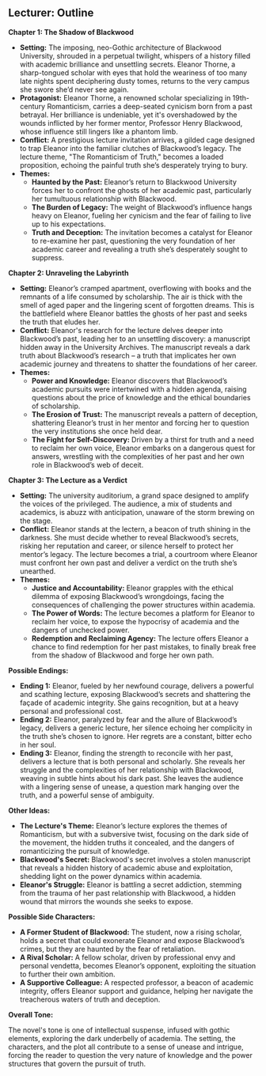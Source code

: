 ## Lecturer: Outline

**Chapter 1: The Shadow of Blackwood**

* **Setting:** The imposing, neo-Gothic architecture of Blackwood University, shrouded in a perpetual twilight, whispers of a history filled with academic brilliance and unsettling secrets. Eleanor Thorne, a sharp-tongued scholar with eyes that hold the weariness of too many late nights spent deciphering dusty tomes, returns to the very campus she swore she’d never see again.
* **Protagonist:**  Eleanor Thorne, a renowned scholar specializing in 19th-century Romanticism, carries a deep-seated cynicism born from a past betrayal. Her brilliance is undeniable, yet it's overshadowed by the wounds inflicted by her former mentor, Professor Henry Blackwood, whose influence still lingers like a phantom limb.
* **Conflict:**  A prestigious lecture invitation arrives, a gilded cage designed to trap Eleanor into the familiar clutches of Blackwood’s legacy.  The lecture theme, "The Romanticism of Truth," becomes a loaded proposition, echoing the painful truth she’s desperately trying to bury.  
* **Themes:**
    * **Haunted by the Past:** Eleanor’s return to Blackwood University forces her to confront the ghosts of her academic past, particularly her tumultuous relationship with Blackwood.  
    * **The Burden of Legacy:**  The weight of Blackwood’s influence hangs heavy on Eleanor, fueling her cynicism and the fear of failing to live up to his expectations. 
    * **Truth and Deception:**  The invitation becomes a catalyst for Eleanor to re-examine her past, questioning the very foundation of her academic career and revealing a truth she’s desperately sought to suppress.

**Chapter 2: Unraveling the Labyrinth**

* **Setting:**  Eleanor’s cramped apartment, overflowing with books and the remnants of a life consumed by scholarship.  The air is thick with the smell of aged paper and the lingering scent of forgotten dreams.  This is the battlefield where Eleanor battles the ghosts of her past and seeks the truth that eludes her.
* **Conflict:**   Eleanor's research for the lecture delves deeper into Blackwood’s past, leading her to an unsettling discovery: a manuscript hidden away in the University Archives. The manuscript reveals a dark truth about Blackwood’s research – a truth that implicates her own academic journey and threatens to shatter the foundations of her career.
* **Themes:**
    * **Power and Knowledge:** Eleanor discovers that Blackwood’s academic pursuits were intertwined with a hidden agenda, raising questions about the price of knowledge and the ethical boundaries of scholarship. 
    * **The Erosion of Trust:**  The manuscript reveals a pattern of deception, shattering Eleanor’s trust in her mentor and forcing her to question the very institutions she once held dear.
    * **The Fight for Self-Discovery:**  Driven by a thirst for truth and a need to reclaim her own voice, Eleanor embarks on a dangerous quest for answers, wrestling with the complexities of her past and her own role in Blackwood’s web of deceit.

**Chapter 3: The Lecture as a Verdict**

* **Setting:**  The university auditorium, a grand space designed to amplify the voices of the privileged.  The audience, a mix of students and academics, is abuzz with anticipation, unaware of the storm brewing on the stage.  
* **Conflict:**  Eleanor stands at the lectern, a beacon of truth shining in the darkness.  She must decide whether to reveal Blackwood’s secrets, risking her reputation and career, or silence herself to protect her mentor’s legacy. The lecture becomes a trial, a courtroom where Eleanor must confront her own past and deliver a verdict on the truth she’s unearthed.
* **Themes:**
    * **Justice and Accountability:**  Eleanor grapples with the ethical dilemma of exposing Blackwood’s wrongdoings, facing the consequences of challenging the power structures within academia.
    * **The Power of Words:** The lecture becomes a platform for Eleanor to reclaim her voice, to expose the hypocrisy of academia and the dangers of unchecked power.  
    * **Redemption and Reclaiming Agency:**   The lecture offers Eleanor a chance to find redemption for her past mistakes, to finally break free from the shadow of Blackwood and forge her own path.

**Possible Endings:**

* **Ending 1:** Eleanor, fueled by her newfound courage, delivers a powerful and scathing lecture, exposing Blackwood’s secrets and shattering the façade of academic integrity.  She gains recognition, but at a heavy personal and professional cost. 
* **Ending 2:**  Eleanor, paralyzed by fear and the allure of Blackwood’s legacy, delivers a generic lecture, her silence echoing her complicity in the truth she’s chosen to ignore.  Her regrets are a constant, bitter echo in her soul.
* **Ending 3:**  Eleanor, finding the strength to reconcile with her past, delivers a lecture that is both personal and scholarly.  She reveals her struggle and the complexities of her relationship with Blackwood, weaving in subtle hints about his dark past.  She leaves the audience with a lingering sense of unease, a question mark hanging over the truth, and a powerful sense of ambiguity.

**Other Ideas:**

* **The Lecture's Theme:**  Eleanor’s lecture explores the themes of Romanticism, but with a subversive twist, focusing on the dark side of the movement, the hidden truths it concealed, and the dangers of romanticizing the pursuit of knowledge.
* **Blackwood's Secret:** Blackwood's secret involves a stolen manuscript that reveals a hidden history of academic abuse and exploitation, shedding light on the power dynamics within academia. 
* **Eleanor's Struggle:** Eleanor is battling a secret addiction, stemming from the trauma of her past relationship with Blackwood, a hidden wound that mirrors the wounds she seeks to expose.

**Possible Side Characters:**

* **A Former Student of Blackwood:**   The student, now a rising scholar, holds a secret that could exonerate Eleanor and expose Blackwood’s crimes, but they are haunted by the fear of retaliation.
* **A Rival Scholar:**  A fellow scholar, driven by professional envy and personal vendetta, becomes Eleanor’s opponent, exploiting the situation to further their own ambition.
* **A Supportive Colleague:**   A respected professor, a beacon of academic integrity, offers Eleanor support and guidance, helping her navigate the treacherous waters of truth and deception.

**Overall Tone:**

The novel's tone is one of intellectual suspense, infused with gothic elements, exploring the dark underbelly of academia.  The setting, the characters, and the plot all contribute to a sense of unease and intrigue, forcing the reader to question the very nature of knowledge and the power structures that govern the pursuit of truth. 
